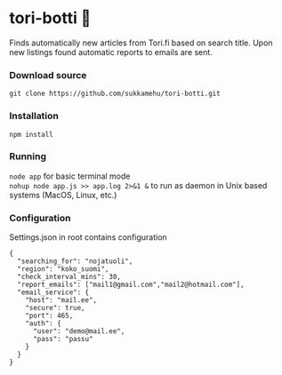 # tori-botti 🤖
Finds automatically new articles from Tori.fi based on search title. Upon new listings found automatic reports to emails are sent.

### Download source
```git clone https://github.com/sukkamehu/tori-botti.git```

### Installation
```npm install```

### Running
```node app``` for basic terminal mode
<br />
```nohup node app.js >> app.log 2>&1 &``` to run as daemon in Unix based systems (MacOS, Linux, etc.)

### Configuration
Settings.json in root contains configuration
```
{
  "searching_for": "nojatuoli",
  "region": "koko_suomi",
  "check_interval_mins": 30,
  "report_emails": ["mail1@gmail.com","mail2@hotmail.com"],
  "email_service": {
    "host": "mail.ee",
    "secure": true,
    "port": 465,
    "auth": {
      "user": "demo@mail.ee",
      "pass": "passu"
    }
  }
}
